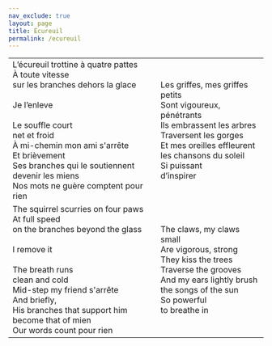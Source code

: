 ```yaml
---
nav_exclude: true
layout: page
title: Écureuil
permalink: /ecureuil
---
```

<style>
td, th {
   border: none!important;
}
</style>
|                                                                                                                                                                                                                                                                                                                         |                                                                                                                                                                              |
|-------------------------------------------------------------------------------------------------------------------------------------------------------------------------------------------------------------------------------------------------------------------------------------------------------------------------| ---------------------------------------------------------------------------------------------------------------------------------------------------------------------------- |
| L’écureuil trottine à quatre pattes <br/> À toute vitesse <br/> sur les branches dehors la glace<br/><br/>Je l’enleve<br/> <br/>Le souffle court<br/>net et froid<br/>À mi-chemin mon ami s'arrête<br/>Et brièvement<br/>Ses branches qui le soutiennent<br/>devenir les miens<br/>Nos mots ne guère comptent pour rien | Les griffes, mes griffes<br/>petits<br/>Sont vigoureux, pénétrants<br/>Ils embrassent les arbres<br/>Traversent les gorges<br/>Et mes oreilles effleurent<br/>les chansons du soleil<br/>Si puissant<br/>d’inspirer |
| The squirrel scurries on four paws<br/> At full speed </br> on the branches beyond the glass<br/> <br/> I remove it <br/> <br/>The breath runs<br/>clean and cold<br/>Mid-step my friend s'arrête<br/>And briefly,<br/>His branches that support him<br/>become that of mien<br/>Our words count pour rien              | The claws, my claws<br/>small<br/>Are vigorous, strong<br/>They kiss the trees<br/>Traverse the grooves<br/>And my ears lightly brush<br/>the songs of the sun<br/>So powerful<br/>to breathe in                     |


